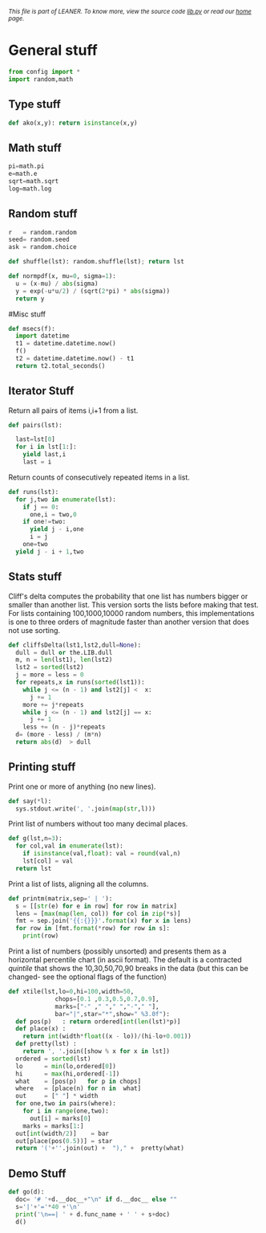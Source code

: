 
<small>_This file is part of LEANER. To know more, view the source code [lib.py](../src/lib.py) or read our [home](/) page._</small>



# General stuff

````python
from config import *
import random,math
````

## Type stuff

````python
def ako(x,y): return isinstance(x,y)
````

## Math stuff

````python
pi=math.pi
e=math.e
sqrt=math.sqrt
log=math.log
````

## Random stuff

````python
r   = random.random
seed= random.seed
ask = random.choice

def shuffle(lst): random.shuffle(lst); return lst

def normpdf(x, mu=0, sigma=1):
  u = (x-mu) / abs(sigma)
  y = exp(-u*u/2) / (sqrt(2*pi) * abs(sigma))
  return y
````

#Misc stuff

````python
def msecs(f):
  import datetime
  t1 = datetime.datetime.now()
  f()
  t2 = datetime.datetime.now() - t1
  return t2.total_seconds()
````

## Iterator Stuff

Return all pairs of items i,i+1 from a list.
````python
def pairs(lst):

  last=lst[0]
  for i in lst[1:]:
    yield last,i
    last = i
````

Return counts of consecutively repeated items in a list.

````python
def runs(lst):
  for j,two in enumerate(lst):
    if j == 0:
      one,i = two,0
    if one!=two:
      yield j - i,one
      i = j
    one=two
  yield j - i + 1,two
````

## Stats stuff

Cliff's delta computes the probability that one list
has numbers bigger or smaller than another
list. This version sorts the lists before making
that test. For lists containing 100,1000,10000
random numbers, this implementations
is  one to three orders
of magnitude faster
than another version that does not
use sorting.

````python
def cliffsDelta(lst1,lst2,dull=None):
  dull = dull or the.LIB.dull
  m, n = len(lst1), len(lst2)
  lst2 = sorted(lst2)
  j = more = less = 0
  for repeats,x in runs(sorted(lst1)):
    while j <= (n - 1) and lst2[j] <  x: 
      j += 1
    more += j*repeats
    while j <= (n - 1) and lst2[j] == x: 
      j += 1
    less += (n - j)*repeats
  d= (more - less) / (m*n)
  return abs(d)  > dull
````

## Printing stuff

Print one or more of anything (no new lines).

````python
def say(*l):
  sys.stdout.write(', '.join(map(str,l))) 
````

Print list of numbers without too many decimal places.

````python
def g(lst,n=3):
  for col,val in enumerate(lst):
    if isinstance(val,float): val = round(val,n)
    lst[col] = val
  return lst
````

Print a list of lists, aligning all the columns.

````python
def printm(matrix,sep=' | '):
  s = [[str(e) for e in row] for row in matrix]
  lens = [max(map(len, col)) for col in zip(*s)]
  fmt = sep.join('{{:{}}}'.format(x) for x in lens)
  for row in [fmt.format(*row) for row in s]:
    print(row)
````

Print a list of numbers (possibly
unsorted) 
 and presents them as a horizontal
 percentile chart (in ascii format). The default is a 
  contracted _quintile_ that shows the 
  10,30,50,70,90 breaks in the data (but this can be 
  changed- see the optional flags of the function)

````python
def xtile(lst,lo=0,hi=100,width=50,
             chops=[0.1 ,0.3,0.5,0.7,0.9],
             marks=["-" ," "," ","-"," "],
             bar="|",star="*",show=" %3.0f"):
  def pos(p)   : return ordered[int(len(lst)*p)]
  def place(x) : 
    return int(width*float((x - lo))/(hi-lo+0.001))
  def pretty(lst) : 
    return ', '.join([show % x for x in lst])
  ordered = sorted(lst)
  lo      = min(lo,ordered[0])
  hi      = max(hi,ordered[-1])
  what    = [pos(p)   for p in chops]
  where   = [place(n) for n in  what]
  out     = [" "] * width
  for one,two in pairs(where):
    for i in range(one,two): 
      out[i] = marks[0]
    marks = marks[1:]
  out[int(width/2)]    = bar
  out[place(pos(0.5))] = star 
  return '('+''.join(out) +  ")," +  pretty(what)
````

## Demo Stuff

````python
def go(d):
  doc= '# '+d.__doc__+"\n" if d.__doc__ else ""
  s='|'+'='*40 +'\n'
  print('\n==| ' + d.func_name + ' ' + s+doc)
  d()
````
